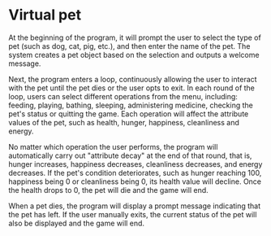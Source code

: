 # Virtual pet

At the beginning of the program, it will prompt the user to select the type of pet (such as dog, cat, pig, etc.), and then enter the name of the pet. The system creates a pet object based on the selection and outputs a welcome message.

Next, the program enters a loop, continuously allowing the user to interact with the pet until the pet dies or the user opts to exit. In each round of the loop, users can select different operations from the menu, including: feeding, playing, bathing, sleeping, administering medicine, checking the pet's status or quitting the game. Each operation will affect the attribute values of the pet, such as health, hunger, happiness, cleanliness and energy.

No matter which operation the user performs, the program will automatically carry out "attribute decay" at the end of that round, that is, hunger increases, happiness decreases, cleanliness decreases, and energy decreases. If the pet's condition deteriorates, such as hunger reaching 100, happiness being 0 or cleanliness being 0, its health value will decline. Once the health drops to 0, the pet will die and the game will end.

When a pet dies, the program will display a prompt message indicating that the pet has left. If the user manually exits, the current status of the pet will also be displayed and the game will end.
